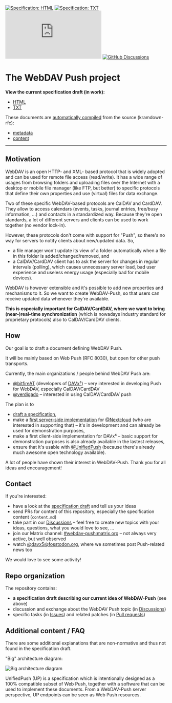 [![Specification: HTML](https://img.shields.io/badge/preview-html-brightgreen)](https://bitfireat.github.io/webdav-push/draft-bitfire-webdav-push-00.html)
[![Specification: TXT](https://img.shields.io/badge/preview-txt-brightgreen)](https://bitfireat.github.io/webdav-push/draft-bitfire-webdav-push-00.txt)
[![Matrix](https://img.shields.io/matrix/webdav-push:matrix.org)](https://matrix.to/#/#webdav-push:matrix.org)
[![GitHub Discussions](https://img.shields.io/github/discussions/bitfireAT/webdav-push)](https://img.shields.io/github/discussions/bitfireAT/webdav-push)


# The WebDAV Push project

**View the current specification draft (in work):**

* [HTML](https://bitfireat.github.io/webdav-push/draft-bitfire-webdav-push-00.html)
* [TXT](https://bitfireat.github.io/webdav-push/draft-bitfire-webdav-push-00.txt)

These documents are [automatically compiled](https://github.com/bitfireAT/webdav-push/blob/main/.github/workflows/build-rfc.yml) from the source (kramdown-rfc):

* [metadata](https://github.com/bitfireAT/webdav-push/blob/main/webdav-push.mkd)
* [content](https://github.com/bitfireAT/webdav-push/blob/main/content.md)

---

## Motivation

WebDAV is an open HTTP- and XML- based protocol that is widely adopted and can be used for remote file access (read/write). It has a wide range of usages from browsing folders and uploading files over the Internet with a desktop or mobile file manager (like FTP, but better) to specific protocols that define their own properties and use (virtual) files for data exchange.

Two of these specific WebDAV-based protocols are CalDAV and CardDAV. They allow to access calendars (events, tasks, journal entries, free/busy information, …) and contacts in a standardized way. Because they're open standards, a lot of different servers and clients can be used to work together (no vendor lock-in).

However, these protocols don't come with support for "Push", so there's no way for servers to notify clients about new/updated data. So,

- a file manager won't update its view of a folder automatically when a file in this folder is added/changed/removed, and
- a CalDAV/CardDAV client has to ask the server for changes in regular intervals (polling), which causes unnecessary server load, bad user experience and useless energy usage (especially bad for mobile devices).

WebDAV is however extensible and it's possible to add new properties and mechanisms to it. So we want to create WebDAV-Push, so that users can receive updated data whenever they're available.

**This is especially important for CalDAV/CardDAV, where we want to bring (near-)real-time synchronization** (which is nowadays industry standard for proprietary protocols) also to CalDAV/CardDAV clients.


## How

Our goal is to draft a document defining WebDAV Push.

It will be mainly based on Web Push (RFC 8030), but open for other push transports.

Currently, the main organizations / people behind WebDAV Push are:

- [@bitfireAT](https://github.com/bitfireAT) (developers of [DAVx⁵](https://github.com/bitfireAT/davx5-ose)) – very interested in developing Push for WebDAV, especially CalDAV/CardDAV
- [@verdigado](https://github.com/verdigado) – interested in using CalDAV/CardDAV push

The plan is to

- [draft a specification](content.md),
- make a [first server-side implementation](https://github.com/bitfireAT/nc_ext_dav_push) for [@Nextcloud](https://github.com/nextcloud) (who are interested in supporting that) – it's in development and can already be used for demonstration purposes,
- make a first client-side implementation for DAVx⁵ – basic support for demonstration purposes is also already available in the lastest releases,
- ensure that it's usable with [@UnifiedPush](https://github.com/UnifiedPush) (because there's already much awesome open technology available).

A lot of people have shown their interest in WebDAV-Push. Thank you for all ideas and encouragement!


## Contact

If you're interested:

- have a look at the [specification draft](https://bitfireat.github.io/webdav-push/draft-bitfire-webdav-push-00.html) and tell us your ideas
- send PRs for content of this repository, especially the specification content (`content.md`)
- take part in our [Discussions](https://github.com/bitfireAT/webdav-push/discussions) – feel free to create new topics with your ideas, questions, what you would love to see, …
- join our Matrix channel: [#webdav-push:matrix.org](https://matrix.to/#/#webdav-push:matrix.org) – not always very active, but well observed
- watch [@davx5@fosstodon.org](https://fosstodon.org/@davx5app), where we sometimes post Push-related news too

We would love to see some activity!


## Repo organization

The repository contains:

- **a specification draft describing our current idea of WebDAV-Push** (see above)
- discussion and exchange about the WebDAV Push topic (in [Discussions](https://github.com/bitfireAT/webdav-push/discussions))
- specific tasks (in [Issues](https://github.com/bitfireAT/webdav-push/issues)) and related patches (in [Pull requests](https://github.com/bitfireAT/webdav-push/pulls))


## Additional content / FAQ

There are some additional explanations that are non-normative and thus not found in the specification draft.

"Big" architecture diagram:

![Big architecture diagram](images/architecture.svg)

UnifiedPush (UP) is a specification which is intentionally designed as a 100% compatible subset of Web Push, together with a software that can be used to implement these documents. From a WebDAV-Push server perspective, UP endpoints can be seen as Web Push resources.
